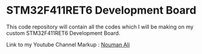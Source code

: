# STM32F411RET6 Development Board
This code repository will contain all the codes which I will be making on my custom STM32F411RET6 Development Board.

Link to my Youtube Channel Markup :  [Nouman Ali](https://www.youtube.com/c/NoumanAli)
